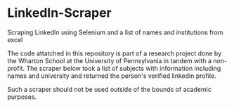 # LinkedIn-Scraper
Scraping LinkedIn using Selenium and a list of names and institutions from excel 

The code attatched in this repository is part of a research project done by the Wharton School at the University of Pennsylvania in tandem with a non-profit.
The scraper below took a list of subjects with information including names and university and returned the person's verified linkedin profile. 

Such a scraper should not be used outside of the bounds of academic purposes. 

